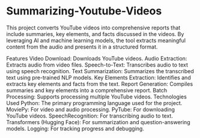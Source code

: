 # Summarizing-Youtube-Videos
This project converts YouTube videos into comprehensive reports that include summaries, key elements, and facts discussed in the videos. By leveraging AI and machine learning models, the tool extracts meaningful content from the audio and presents it in a structured format.

Features
Video Download: Downloads YouTube videos.
Audio Extraction: Extracts audio from video files.
Speech-to-Text: Transcribes audio to text using speech recognition.
Text Summarization: Summarizes the transcribed text using pre-trained NLP models.
Key Elements Extraction: Identifies and extracts key elements and facts from the text.
Report Generation: Compiles summaries and key elements into a comprehensive report.
Batch Processing: Supports processing multiple YouTube videos.
Technologies Used
Python: The primary programming language used for the project.
MoviePy: For video and audio processing.
PyTube: For downloading YouTube videos.
SpeechRecognition: For transcribing audio to text.
Transformers (Hugging Face): For summarization and question-answering models.
Logging: For tracking progress and debugging.
